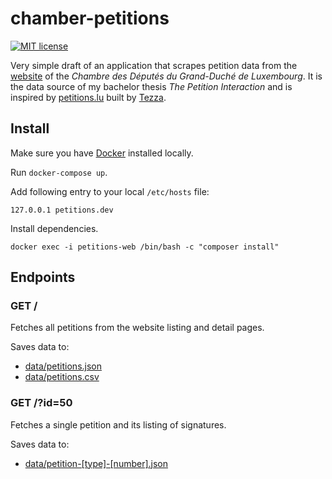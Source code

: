 
# chamber-petitions

[![MIT license](https://img.shields.io/badge/license-MIT-blue.svg)](LICENSE.md)

Very simple draft of an application that scrapes petition data from the [website](http://chamber.lu/wps/portal/public/Accueil/TravailALaChambre/Petitions/RoleDesPetitions) of the *Chambre des Députés du Grand-Duché de Luxembourg*. It is the data source of my bachelor thesis *The Petition Interaction* and is inspired by [petitions.lu](https://petitions.lu) built by [Tezza](https://twitter.com/FAQ).

## Install

Make sure you have [Docker](https://www.docker.com/) installed locally.

Run `docker-compose up`.

Add following entry to your local `/etc/hosts` file:

```
127.0.0.1 petitions.dev
```

Install dependencies.

```
docker exec -i petitions-web /bin/bash -c "composer install"
```

## Endpoints

### GET /

Fetches all petitions from the website listing and detail pages.

Saves data to:

- [data/petitions.json](https://lab.kniwweler.com/chamber-petitions/data/petitions.json)
- [data/petitions.csv](https://lab.kniwweler.com/chamber-petitions/data/petitions.csv)

### GET /?id=50

Fetches a single petition and its listing of signatures.

Saves data to:

- [data/petition-[type]-[number].json](https://lab.kniwweler.com/chamber-petitions/data/petition-public-343.json)
